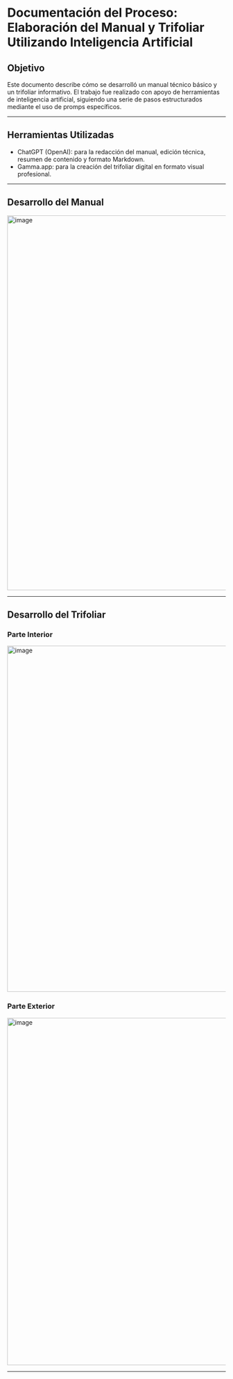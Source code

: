 # Documentación del Proceso: Elaboración del Manual  y Trifoliar Utilizando Inteligencia Artificial

## Objetivo

Este documento describe cómo se desarrolló un manual técnico básico y un trifoliar informativo. El trabajo fue realizado con apoyo de herramientas de inteligencia artificial, siguiendo una serie de pasos estructurados mediante el uso de promps específicos.

---

## Herramientas Utilizadas

- ChatGPT (OpenAI): para la redacción del manual, edición técnica, resumen de contenido y formato Markdown.
- Gamma.app: para la creación del trifoliar digital en formato visual profesional.
---

## Desarrollo del Manual

<img width="1270" height="863" alt="image" src="https://github.com/user-attachments/assets/f596684a-f22d-4b81-ae25-28bb5cdd141e" />

---

## Desarrollo del Trifoliar

### Parte Interior

<img width="1600" height="797" alt="image" src="https://github.com/user-attachments/assets/95a353b2-09a2-4e3c-9726-0ef4738136a3" />

### Parte Exterior
<img width="1600" height="800" alt="image" src="https://github.com/user-attachments/assets/f3c51c30-3209-4cf9-8806-c179c1e21b86" />

---

